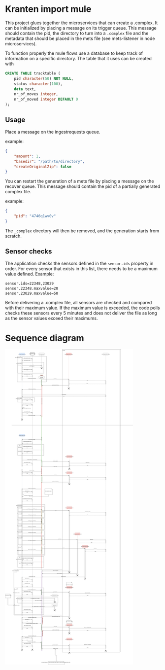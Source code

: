 # Kranten import mule

This project glues together the microservices that can create a <pid>.complex. It can be
initialized by placing a message on its trigger queue. This message should contain the
pid, the directory to turn into a `.complex` file and the metadata that should be placed
in the mets file (see mets-listener in node microservices).

To function properly the mule flows use a database to keep track of information on a
specific directory. The table that it uses can be created with

```sql
CREATE TABLE tracktable (
	pid character(50) NOT NULL,
	status character(100),
	data text,
	nr_of_moves integer,
	nr_of_moved integer DEFAULT 0
);
```
## Usage
Place a message on the ingestrequests queue.

example:
```json
{
	"amount": 1,
	"basedir": "/path/to/directory",
	"createOriginalZip": false
}
```


You can restart the generation of a mets file by placing a message on the recover queue.
This message should contain the pid of a partially generated complex file.

example:

```json
{
	"pid": "4746q1wv0v"
}
```

The `_complex` directory will then be removed, and the generation starts from scratch.

## Sensor checks
The application checks the sensors defined in the `sensor.ids` property in order. For every sensor that exists in this list, there needs to be a maximum value defined.
Example:
```
sensor.ids=22348,23029
sensor.22348.maxvalue=20
sensor.23029.maxvalue=50
```

Before delivering a .complex file, all sensors are checked and compared with their maximum value. If the maximum value is exceeded, the code polls checks these sensors every 5 minutes and does not deliver the file as long as the sensor values exceed their maximums.

# Sequence diagram
![Alt](resources/sequence_diagram.svg)